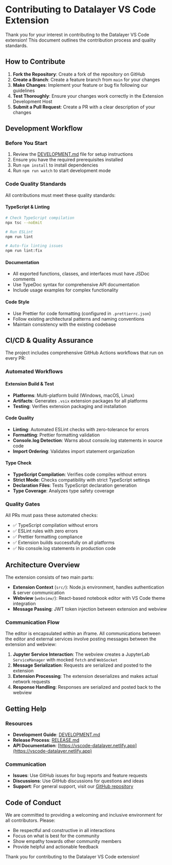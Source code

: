 # Contributing to Datalayer VS Code Extension

Thank you for your interest in contributing to the Datalayer VS Code extension! This document outlines the contribution process and quality standards.

## How to Contribute

1. **Fork the Repository**: Create a fork of the repository on GitHub
2. **Create a Branch**: Create a feature branch from `main` for your changes
3. **Make Changes**: Implement your feature or bug fix following our guidelines
4. **Test Thoroughly**: Ensure your changes work correctly in the Extension Development Host
5. **Submit a Pull Request**: Create a PR with a clear description of your changes

## Development Workflow

### Before You Start

1. Review the [DEVELOPMENT.md](./DEVELOPMENT.md) file for setup instructions
2. Ensure you have the required prerequisites installed
3. Run `npm install` to install dependencies
4. Run `npm run watch` to start development mode

### Code Quality Standards

All contributions must meet these quality standards:

#### TypeScript & Linting

```bash
# Check TypeScript compilation
npx tsc --noEmit

# Run ESLint
npm run lint

# Auto-fix linting issues
npm run lint:fix
```

#### Documentation

- All exported functions, classes, and interfaces must have JSDoc comments
- Use TypeDoc syntax for comprehensive API documentation
- Include usage examples for complex functionality

#### Code Style

- Use Prettier for code formatting (configured in `.prettierrc.json`)
- Follow existing architectural patterns and naming conventions
- Maintain consistency with the existing codebase

## CI/CD & Quality Assurance

The project includes comprehensive GitHub Actions workflows that run on every PR:

### Automated Workflows

#### Extension Build & Test

- **Platforms**: Multi-platform build (Windows, macOS, Linux)
- **Artifacts**: Generates `.vsix` extension packages for all platforms
- **Testing**: Verifies extension packaging and installation

#### Code Quality

- **Linting**: Automated ESLint checks with zero-tolerance for errors
- **Formatting**: Prettier formatting validation
- **Console.log Detection**: Warns about console.log statements in source code
- **Import Ordering**: Validates import statement organization

#### Type Check

- **TypeScript Compilation**: Verifies code compiles without errors
- **Strict Mode**: Checks compatibility with strict TypeScript settings
- **Declaration Files**: Tests TypeScript declaration generation
- **Type Coverage**: Analyzes type safety coverage

### Quality Gates

All PRs must pass these automated checks:

- ✅ TypeScript compilation without errors
- ✅ ESLint rules with zero errors
- ✅ Prettier formatting compliance
- ✅ Extension builds successfully on all platforms
- ✅ No console.log statements in production code

## Architecture Overview

The extension consists of two main parts:

- **Extension Context** (`src/`): Node.js environment, handles authentication & server communication
- **Webview** (`webview/`): React-based notebook editor with VS Code theme integration
- **Message Passing**: JWT token injection between extension and webview

### Communication Flow

The editor is encapsulated within an iframe. All communications between the editor and external services involve posting messages between the extension and webview:

1. **Jupyter Service Interaction**: The webview creates a JupyterLab `ServiceManager` with mocked `fetch` and `WebSocket`
2. **Message Serialization**: Requests are serialized and posted to the extension
3. **Extension Processing**: The extension deserializes and makes actual network requests
4. **Response Handling**: Responses are serialized and posted back to the webview

## Getting Help

### Resources

- **Development Guide**: [DEVELOPMENT.md](./DEVELOPMENT.md)
- **Release Process**: [RELEASE.md](./RELEASE.md)
- **API Documentation**: [https://vscode-datalayer.netlify.app](https://vscode-datalayer.netlify.app)

### Communication

- **Issues**: Use GitHub issues for bug reports and feature requests
- **Discussions**: Use GitHub discussions for questions and ideas
- **Support**: For general support, visit our [GitHub repository](https://github.com/datalayer/jupyter-ui)

## Code of Conduct

We are committed to providing a welcoming and inclusive environment for all contributors. Please:

- Be respectful and constructive in all interactions
- Focus on what is best for the community
- Show empathy towards other community members
- Provide helpful and actionable feedback

Thank you for contributing to the Datalayer VS Code extension!
